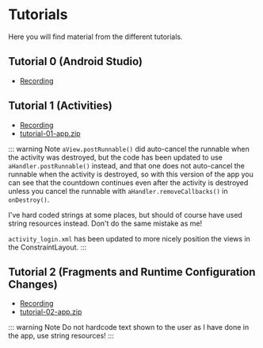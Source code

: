 # Tutorials
Here you will find material from the different tutorials.

## Tutorial 0 (Android Studio)
* [Recording](https://ju.instructure.com/courses/3421/pages/tutorial-recordings?module_item_id=78645)

## Tutorial 1 (Activities)
* [Recording](https://ju.instructure.com/courses/3421/pages/tutorial-recordings?module_item_id=78645)
* [tutorial-01-app.zip](./static-files/tutorials/tutorial-01-app.zip)

::: warning Note
`aView.postRunnable()` did auto-cancel the runnable when the activity was destroyed, but the code has been updated to use `aHandler.postRunnable()` instead, and that one does not auto-cancel the runnable when the activity is destroyed, so with this version of the app you can see that the countdown continues even after the activity is destroyed unless you cancel the runnable with `aHandler.removeCallbacks()` in `onDestroy()`.

I've hard coded strings at some places, but should of course have used string resources instead. Don't do the same mistake as me!

`activity_login.xml` has been updated to more nicely position the views in the ConstraintLayout.
:::

## Tutorial 2 (Fragments and Runtime Configuration Changes)
* [Recording](https://ju.instructure.com/courses/3421/pages/tutorial-recordings?module_item_id=78645)
* [tutorial-02-app.zip](./static-files/tutorials/tutorial-02-app.zip)

::: warning Note
Do not hardcode text shown to the user as I have done in the app, use string resources!
:::
